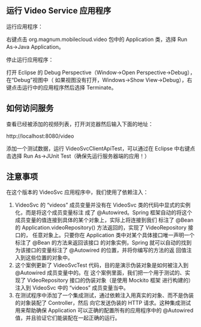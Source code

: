 ## 运行 Video Service 应用程序

运行应用程序：

右键点击 org.magnum.mobilecloud.video 包中的 Application 类，选择 Run As->Java Application。

停止运行应用程序：

打开 Eclipse 的 Debug Perspective（Window->Open Perspective->Debug），在“Debug”视图中（
如果视图没有打开，Windows->Show View->Debug），右键点击运行中的应用程序然后选择 Terminate。

## 如何访问服务

查看已经被添加的视频列表，打开浏览器然后输入下面的地址：

http://localhost:8080/video

添加一个测试数据，运行 VideoSvcClientApiTest，可以通过在 Eclipse 中右键点击选择
Run As->JUnit Test（确保先运行服务器端的应用！）

## 注意事项

在这个版本的 VideoSvc 应用程序中，我们使用了依赖注入：

1. VideoSvc 的 “videos” 成员变量并没有在 VideoSvc 类的代码中显式的实例化，而是将这个成员变量标注
   成了 @Autowired。Spring 框架自动的将这个成员变量的值连接到具体的某个对象上，实际上将连接到我们
   标注了 @Bean 的 Application.videoRepository() 方法返回的，实现了 VideoRepository 接口的，
   任意对象上。只要你在 Application 类中对某个具体接口唯一声明一个标注了 @Bean 的方法来返回该接口
   的对象实例，Spring 就可以自动的找到为该接口的变量标注了 @Autowired 的位置，并将你编写的方法的返
   回值注入到这些位置的对象中。
2. 这个案例更新了 VideoSvcTest 代码，目的是演示伪装对象是如何被注入到 @Autowired 成员变量中的。在
   这个案例里面，我们把一个用于测试的、实现了 VideoRepository 接口的伪装对象（是使用 Mockito 框架
   进行构建的）注入到 VideoSvc 中的 “videos” 成员变量当中。
3. 在测试程序中添加了一个集成测试，通过依赖注入用真实的对象、而不是伪装的对象装配了 Controller，然后
   向它发送伪装的 HTTP 请求。这种集成测试用来帮助确保 Application 可以正确的配置所有的应用程序中的
   @Autowired 值，并且验证它们能装配在一起正确的运行。